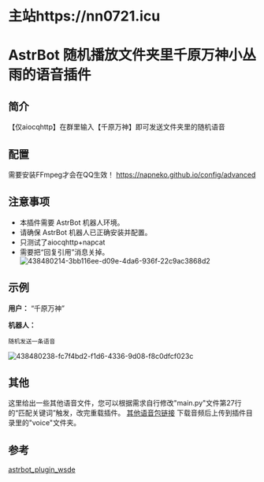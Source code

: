 # 主站https://nn0721.icu

# AstrBot 随机播放文件夹里千原万神小丛雨的语音插件

## 简介

【仅aiocqhttp】在群里输入【千原万神】即可发送文件夹里的随机语音

## 配置

需要安装FFmpeg才会在QQ生效！
https://napneko.github.io/config/advanced

## 注意事项

*   本插件需要 AstrBot 机器人环境。
*   请确保 AstrBot 机器人已正确安装并配置。
*   只测试了aiocqhttp+napcat
*   需要把“回复引用”消息关掉。
![438480214-3bb116ee-d09e-4da6-936f-22c9ac3868d2](https://github.com/user-attachments/assets/bfbd7034-4bc9-4354-9d6a-d35a703d634b)




## 示例

**用户：** “千原万神”

**机器人：** 

	随机发送一条语音
 ![438480238-fc7f4bd2-f1d6-4336-9d08-f8c0dfcf023c](https://github.com/user-attachments/assets/dd22fb99-4bf4-4cbe-869d-f68d5baf6b5b)

## 其他

这里给出一些其他语音文件，您可以根据需求自行修改"main.py"文件第27行的“匹配关键词”触发，改完重载插件。
[其他语音包链接](https://pan.quark.cn/s/d2558b877180)
下载音频后上传到插件目录里的"voice"文件夹。


## 参考

[astrbot_plugin_wsde](https://github.com/zhewang448/astrbot_plugin_wsde)
